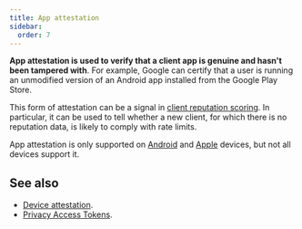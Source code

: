 ```yaml
---
title: App attestation
sidebar:
  order: 7
---
```


**App attestation is used to verify that a client app is genuine and hasn't been tampered with**.
For example,
Google can certify that a user is running an unmodified version of an Android app installed
from the Google Play Store.

This form of attestation can be a signal in [client reputation scoring](client-reputation.md).
In particular, it can be used to tell whether a new client,
for which there is no reputation data,
is likely to comply with rate limits.

App attestation is only supported on [Android](https://developer.android.com/google/play/integrity/overview) and [Apple](https://developer.apple.com/documentation/devicecheck/establishing-your-app-s-integrity) devices,
but not all devices support it.

## See also

- [Device attestation](./humanity-verification.md#device-attestation).
- [Privacy Access Tokens](./humanity-verification.md#private-access-tokens-pats).
